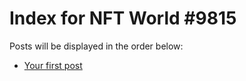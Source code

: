 # Index for NFT World #9815
Posts will be displayed in the order below:

- [Your first post](./001-first.md)

